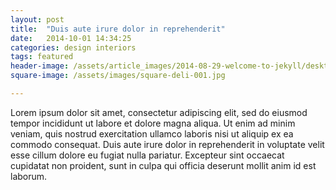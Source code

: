 ```yaml
---
layout: post
title:  "Duis aute irure dolor in reprehenderit"
date:   2014-10-01 14:34:25
categories: design interiors
tags: featured
header-image: /assets/article_images/2014-08-29-welcome-to-jekyll/desktop.jpg
square-image: /assets/images/square-deli-001.jpg

---
```

Lorem ipsum dolor sit amet, consectetur adipiscing elit, sed do eiusmod tempor incididunt ut labore et dolore magna aliqua. Ut enim ad minim veniam, quis nostrud exercitation ullamco laboris nisi ut aliquip ex ea commodo consequat. Duis aute irure dolor in reprehenderit in voluptate velit esse cillum dolore eu fugiat nulla pariatur. Excepteur sint occaecat cupidatat non proident, sunt in culpa qui officia deserunt mollit anim id est laborum.